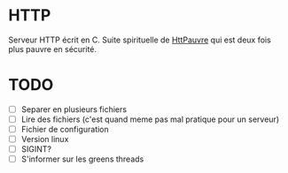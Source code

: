 # HTTP
Serveur HTTP écrit en C.
Suite spirituelle de [HttPauvre](https://github.com/Giant-T/HttPauvre) qui est deux fois plus pauvre en sécurité.

# TODO
 - [ ] Separer en plusieurs fichiers
 - [ ] Lire des fichiers (c'est quand meme pas mal pratique pour un serveur)
 - [ ] Fichier de configuration
 - [ ] Version linux
 - [ ] SIGINT?
 - [ ] S'informer sur les greens threads
